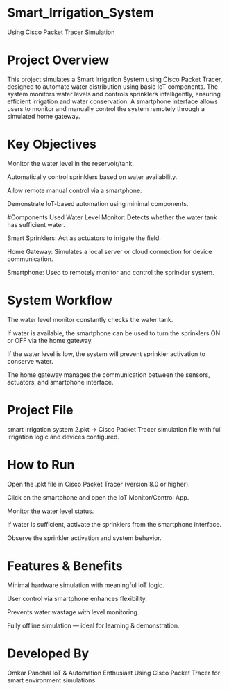 # Smart_Irrigation_System
Using Cisco Packet Tracer Simulation
# Project Overview
This project simulates a Smart Irrigation System using Cisco Packet Tracer, designed to automate water distribution using basic IoT components. The system monitors water levels and controls sprinklers intelligently, ensuring efficient irrigation and water conservation. A smartphone interface allows users to monitor and manually control the system remotely through a simulated home gateway.

# Key Objectives
Monitor the water level in the reservoir/tank.

Automatically control sprinklers based on water availability.

Allow remote manual control via a smartphone.

Demonstrate IoT-based automation using minimal components.

#Components Used
Water Level Monitor: Detects whether the water tank has sufficient water.

Smart Sprinklers: Act as actuators to irrigate the field.

Home Gateway: Simulates a local server or cloud connection for device communication.

Smartphone: Used to remotely monitor and control the sprinkler system.

# System Workflow
The water level monitor constantly checks the water tank.

If water is available, the smartphone can be used to turn the sprinklers ON or OFF via the home gateway.

If the water level is low, the system will prevent sprinkler activation to conserve water.

The home gateway manages the communication between the sensors, actuators, and smartphone interface.

# Project File
smart irrigation system 2.pkt
→ Cisco Packet Tracer simulation file with full irrigation logic and devices configured.

# How to Run
Open the .pkt file in Cisco Packet Tracer (version 8.0 or higher).

Click on the smartphone and open the IoT Monitor/Control App.

Monitor the water level status.

If water is sufficient, activate the sprinklers from the smartphone interface.

Observe the sprinkler activation and system behavior.

# Features & Benefits
Minimal hardware simulation with meaningful IoT logic.

User control via smartphone enhances flexibility.

Prevents water wastage with level monitoring.

Fully offline simulation — ideal for learning & demonstration.

# Developed By
Omkar Panchal
IoT & Automation Enthusiast
Using Cisco Packet Tracer for smart environment simulations
